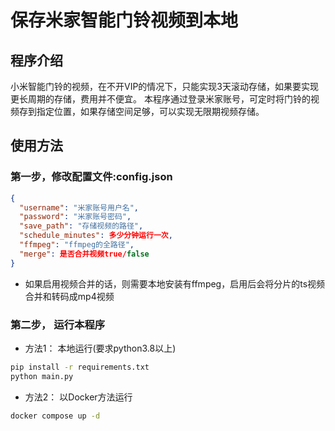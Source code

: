 # 保存米家智能门铃视频到本地

## 程序介绍

小米智能门铃的视频，在不开VIP的情况下，只能实现3天滚动存储，如果要实现更长周期的存储，费用并不便宜。
本程序通过登录米家账号，可定时将门铃的视频存到指定位置，如果存储空间足够，可以实现无限期视频存储。

## 使用方法

### 第一步，修改配置文件:config.json
```JSON
{
  "username": "米家账号用户名",
  "password": "米家账号密码",
  "save_path": "存储视频的路径",
  "schedule_minutes": 多少分钟运行一次,
  "ffmpeg": "ffmpeg的全路径",
  "merge": 是否合并视频true/false
}
```

* 如果启用视频合并的话，则需要本地安装有ffmpeg，启用后会将分片的ts视频合并和转码成mp4视频

### 第二步， 运行本程序
* 方法1： 本地运行(要求python3.8以上)
```bash
pip install -r requirements.txt
python main.py
```

* 方法2： 以Docker方法运行
```bash
docker compose up -d
```
